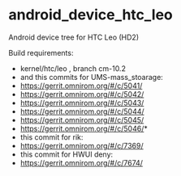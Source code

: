 android_device_htc_leo
========================

Android device tree for HTC Leo (HD2)

Build requirements:
* kernel/htc/leo  , branch cm-10.2
*  and this commits for UMS-mass_stoarage:  
*  https://gerrit.omnirom.org/#/c/5041/
*  https://gerrit.omnirom.org/#/c/5042/
*  https://gerrit.omnirom.org/#/c/5043/
*  https://gerrit.omnirom.org/#/c/5044/
*  https://gerrit.omnirom.org/#/c/5045/
*  https://gerrit.omnirom.org/#/c/5046/*
*  this commit for rik:
*  https://gerrit.omnirom.org/#/c/7369/
*  this commit for HWUI deny:
*  https://gerrit.omnirom.org/#/c/7674/

